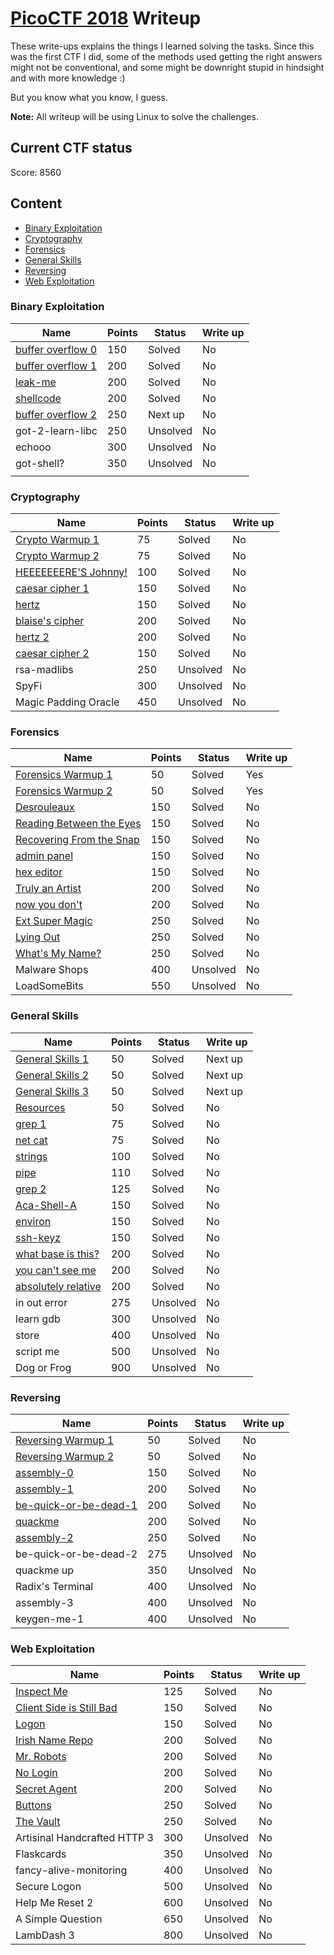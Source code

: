 # [PicoCTF 2018](https://2018game.picoctf.com/) Writeup

These write-ups explains the things I learned solving the tasks. Since this was the first CTF I did, some of the methods used getting the right answers might not be conventional, and some might be downright stupid in hindsight and with more knowledge :)

But you know what you know, I guess. 

**Note:** All writeup will be using Linux to solve the challenges.  


## Current CTF status

Score: 8560



## Content
- [Binary Exploitation](#binary-exploitation)
- [Cryptography](#cryptography)
- [Forensics](#forensics)
- [General Skills](#general-skills)
- [Reversing](#reversing)
- [Web Exploitation](#web-exploitation)


### Binary Exploitation

|Name|Points|Status|Write up
|-|-|-|-|
|[buffer overflow 0](Binary%20Exploitation/buffer%20overflow%200)|150|Solved|No|
|[buffer overflow 1](Binary%20Exploitation/buffer%20overflow%201)|200|Solved|No|
|[leak-me](Binary%20Exploitation/leak-me)|200|Solved|No|
|[shellcode](Binary%20Exploitation/shellcode)|200|Solved|No|
|[buffer overflow 2](Binary%20Exploitation/buffer%20overflow%202)|250|Next up|No|
|got-2-learn-libc|250|Unsolved|No|
|echooo|300|Unsolved|No|
|got-shell?|350|Unsolved|No|
||||


### Cryptography

|Name|Points|Status|Write up
|-|-|-|-|
|[Crypto Warmup 1](Cryptography/Crypto%20Warmup%201)|75|Solved|No|
|[Crypto Warmup 2](Cryptography/Crypto%20Warmup%202)|75|Solved|No|
|[HEEEEEEERE'S Johnny!](Cryptography/HEEEEEEERE%27S%20Johnny!)|100|Solved|No|
|[caesar cipher 1](Cryptography/caesar%20cipher%201)|150|Solved|No|
|[hertz](Cryptography/hertz)|150|Solved|No|
|[blaise's cipher](Cryptography/blaise%27s%20cipher)|200|Solved|No|
|[hertz 2](Cryptography/hertz%202)|200|Solved|No|
|[caesar cipher 2](Cryptography/caesar%20cipher%202)|150|Solved|No|
|rsa-madlibs|250|Unsolved|No|
|SpyFi|300|Unsolved|No|
|Magic Padding Oracle|450|Unsolved|No|


### Forensics

|Name|Points|Status|Write up
|-|-|-|-|
|[Forensics Warmup 1](Forensics/Forensics%20Warmup%201)|50|Solved|Yes|
|[Forensics Warmup 2](Forensics/Forensics%20Warmup%202)|50|Solved|Yes|
|[Desrouleaux](Forensics/Desrouleaux)|150|Solved|No|
|[Reading Between the Eyes](Forensics/Reading%20Between%20the%20Eyes)|150|Solved|No|
|[Recovering From the Snap](Forensics/Recovering%20From%20the%20Snap)|150|Solved|No|
|[admin panel](Forensics/admin%20panel)|150|Solved|No|
|[hex editor](Forensics/hex%20editor)|150|Solved|No|
|[Truly an Artist](Forensics/Truly%20an%20Artist)|200|Solved|No|
|[now you don't](Forensics/now%20you%20don%27t)|200|Solved|No|
|[Ext Super Magic](Forensics/Ext%20Super%20Magic)|250|Solved|No|
|[Lying Out](Forensics/Lying%20Out)|250|Solved|No|
|[What's My Name?](Forensics/What%27s%20My%20Name)|250|Solved|No|
|Malware Shops|400|Unsolved|No|
|LoadSomeBits|550|Unsolved|No|


### General Skills

|Name|Points|Status|Write up
|-|-|-|-|
|[General Skills 1](General%20Skills/General%20Warmup%201)|50|Solved|Next up|
|[General Skills 2](General%20Skills/General%20Warmup%202)|50|Solved|Next up|
|[General Skills 3](General%20Skills/General%20Warmup%203)|50|Solved|Next up|
|[Resources](General%20Skills/Resources)|50|Solved|No|
|[grep 1](General%20Skills/grep%201)|75|Solved|No|
|[net cat](General%20Skills/net%20cat)|75|Solved|No|
|[strings](General%20Skills/strings)|100|Solved|No|
|[pipe](General%20Skills/pipe)|110|Solved|No|
|[grep 2](General%20Skills/grep%202)|125|Solved|No|
|[Aca-Shell-A](General%20Skills/Aca-Shell-A)|150|Solved|No|
|[environ](General%20Skills/environ)|150|Solved|No|
|[ssh-keyz](General%20Skills/ssh-keyz)|150|Solved|No|
|[what base is this?](General%20Skills/what%20base%20is%20this)|200|Solved|No|
|[you can't see me](General%20Skills/you%20can%27t%20see%20me)|200|Solved|No|
|[absolutely relative](General%20Skills/absolutely%20relative)|200|Solved|No|
|in out error|275|Unsolved|No|
|learn gdb|300|Unsolved|No|
|store|400|Unsolved|No|
|script me|500|Unsolved|No|
|Dog or Frog|900|Unsolved|No|


### Reversing

|Name|Points|Status|Write up
|-|-|-|-|
|[Reversing Warmup 1](Reversing/Reversing%20Warmup%201)|50|Solved|No|
|[Reversing Warmup 2](Reversing/Reversing%20Warmup%202)|50|Solved|No|
|[assembly-0](Reversing/assembly-0)|150|Solved|No|
|[assembly-1](Reversing/assembly-1)|200|Solved|No|
|[be-quick-or-be-dead-1](Reversing/be-quick-or-be-dead-1)|200|Solved|No|
|[quackme](Reversing/quackme)|200|Solved|No|
|[assembly-2](Reversing/assembly-2)|250|Solved|No|
|be-quick-or-be-dead-2|275|Unsolved|No|
|quackme up|350|Unsolved|No|
|Radix's Terminal|400|Unsolved|No|
|assembly-3|400|Unsolved|No| 
|keygen-me-1|400|Unsolved|No|


### Web Exploitation

|Name|Points|Status|Write up
|-|-|-|-|
|[Inspect Me](Web%20Exploitation%2FInspect%20Me)|125|Solved|No|
|[Client Side is Still Bad](Web%20Exploitation/Client%20Side%20is%20Still%20Bad)|150|Solved|No|
|[Logon](Web%20Exploitation/Logon)|150|Solved|No|
|[Irish Name Repo](Web%20Exploitation/Irish%20Name%20Repo)|200|Solved|No|
|[Mr. Robots](Web%20Exploitation/Mr.%20Robots)|200|Solved|No|
|[No Login](Web%20Exploitation/No%20Login)|200|Solved|No|
|[Secret Agent](Web%20Exploitation/Secret%20Agent)|200|Solved|No|
|[Buttons](Web%20Exploitation/Buttons)|250|Solved|No|
|[The Vault](Web%20Exploitation/The%20Vault)|250|Solved|No|
|Artisinal Handcrafted HTTP 3|300|Unsolved|No|
|Flaskcards|350|Unsolved|No|
|fancy-alive-monitoring|400|Unsolved|No|
|Secure Logon|500|Unsolved|No| 
|Help Me Reset 2|600|Unsolved|No|
|A Simple Question|650|Unsolved|No|
|LambDash 3|800|Unsolved|No|
